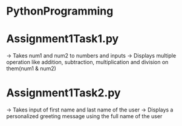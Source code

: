 # PythonProgramming
# Assignment1Task1.py 
-> Takes num1 and num2 to numbers and inputs 
-> Displays multiple operation like addition, subtraction, multiplication and division on them(num1 & num2)

# Assignment1Task2.py
-> Takes input of first name and last name of the user
-> Displays a personalized greeting message using the full name of the user
